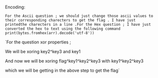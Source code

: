 Encoding:


`For the Ascii question ; we should just change those ascii values to their corresponding charecters to get the flag . I have just printedthe charecters in a line .For the Hex question ; I have just converted the hex to text using the following command print(bytes.fromhex(arr).decode('utf-8'))`
















`For the question xor properties ;

We will be xoring key2^key3 and key1 

And now we will be xoring flag^key1^key2^key3 with key1^key2^key3 

which we will be getting in the above step to get the flag`
